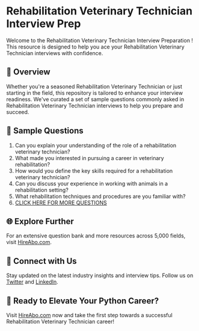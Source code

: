 # Rehabilitation Veterinary Technician Interview Prep

Welcome to the Rehabilitation Veterinary Technician Interview Preparation ! This resource is designed to help you ace your Rehabilitation Veterinary Technician interviews with confidence.

## 🚀 Overview

Whether you're a seasoned Rehabilitation Veterinary Technician or just starting in the field, this repository is tailored to enhance your interview readiness. We've curated a set of sample questions commonly asked in Rehabilitation Veterinary Technician interviews to help you prepare and succeed.

## 📝 Sample Questions

1. Can you explain your understanding of the role of a rehabilitation veterinary technician?
2. What made you interested in pursuing a career in veterinary rehabilitation?
3. How would you define the key skills required for a rehabilitation veterinary technician?
4. Can you discuss your experience in working with animals in a rehabilitation setting?
5. What rehabilitation techniques and procedures are you familiar with?
6. [CLICK HERE FOR MORE QUESTIONS](https://hireabo.com/job/24_1_42/Rehabilitation%20Veterinary%20Technician)

## 🌐 Explore Further

For an extensive question bank and more resources across 5,000 fields, visit [HireAbo.com](https://www.hireabo.com).

## 📱 Connect with Us

Stay updated on the latest industry insights and interview tips. Follow us on [Twitter](https://twitter.com/hireabo) and [LinkedIn](https://www.linkedin.com/in/hire-abo-3609972a8/).

## 🚀 Ready to Elevate Your Python Career?

Visit [HireAbo.com](https://www.hireabo.com) now and take the first step towards a successful Rehabilitation Veterinary Technician career!